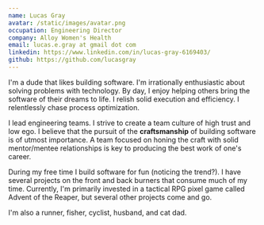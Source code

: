 ```yaml
---
name: Lucas Gray
avatar: /static/images/avatar.png
occupation: Engineering Director
company: Alloy Women's Health
email: lucas.e.gray at gmail dot com
linkedin: https://www.linkedin.com/in/lucas-gray-6169403/
github: https://github.com/lucasgray
---
```

I'm a dude that likes building software. I'm irrationally enthusiastic about solving problems with technology. By day, I enjoy helping others bring the software of their dreams to life. I relish solid execution and efficiency. I relentlessly chase process optimization.

I lead engineering teams. I strive to create a team culture of high trust and low ego. I believe that the pursuit of the **craftsmanship** of building software is of utmost importance. A team focused on honing the craft with solid mentor/mentee relationships is key to producing the best work of one's career.

During my free time I build software for fun (noticing the trend?). I have several projects on the front and back burners that consume much of my time. Currently, I'm primarily invested in a tactical RPG pixel game called Advent of the Reaper, but several other projects come and go.

I'm also a runner, fisher, cyclist, husband, and cat dad.
